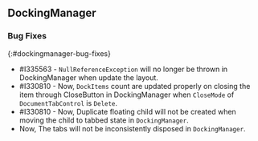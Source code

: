 ## DockingManager

### Bug Fixes
{:#dockingmanager-bug-fixes}

* \#I335563 - `NullReferenceException` will no longer be thrown in DockingManager when update the layout.
* \#I330810 - Now, `DockItems` count are updated properly on closing the item through CloseButton in DockingManager when `CloseMode` of `DocumentTabControl` is `Delete`.
* \#I330810 - Now, Duplicate floating child will not be created when moving the child to tabbed state in `DockingManager`.
* Now, The tabs will not be inconsistently disposed in `DockingManager`.